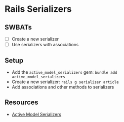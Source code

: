 # Rails Serializers

## SWBATs
- [ ] Create a new serializer
- [ ] Use serializers with associations

## Setup

- Add the `active_model_serializers` gem: `bundle add active_model_serializers`
- Create a new serializer: `rails g serializer article`
- Add associations and other methods to serializers

## Resources

- [Active Model Serializers](https://github.com/rails-api/active_model_serializers/blob/v0.10.6/docs/README.md)
  